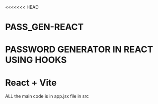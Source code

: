<<<<<<< HEAD
# PASS_GEN-REACT
PASSWORD GENERATOR IN REACT USING HOOKS
=======
# React + Vite
ALL the main code is in app.jsx file in src
